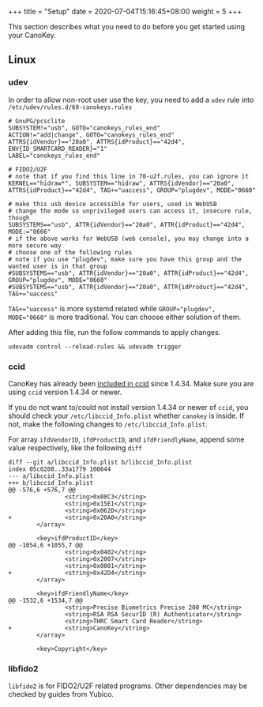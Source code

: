 +++
title = "Setup"
date =  2020-07-04T15:16:45+08:00
weight = 5
+++

This section describes what you need to do before you get started using your CanoKey.

## Linux

### udev

In order to allow non-root user use the key, you need to add a `udev` rule into `/etc/udev/rules.d/69-canokeys.rules`

```
# GnuPG/pcsclite
SUBSYSTEM!="usb", GOTO="canokeys_rules_end"
ACTION!="add|change", GOTO="canokeys_rules_end"
ATTRS{idVendor}=="20a0", ATTRS{idProduct}=="42d4", ENV{ID_SMARTCARD_READER}="1"
LABEL="canokeys_rules_end"

# FIDO2/U2F
# note that if you find this line in 70-u2f.rules, you can ignore it
KERNEL=="hidraw*", SUBSYSTEM=="hidraw", ATTRS{idVendor}=="20a0", ATTRS{idProduct}=="42d4", TAG+="uaccess", GROUP="plugdev", MODE="0660"

# make this usb device accessible for users, used in WebUSB
# change the mode so unprivileged users can access it, insecure rule, though
SUBSYSTEMS=="usb", ATTR{idVendor}=="20a0", ATTR{idProduct}=="42d4", MODE:="0666"
# if the above works for WebUSB (web console), you may change into a more secure way
# choose one of the following rules
# note if you use "plugdev", make sure you have this group and the wanted user is in that group
#SUBSYSTEMS=="usb", ATTR{idVendor}=="20a0", ATTR{idProduct}=="42d4", GROUP="plugdev", MODE="0660"
#SUBSYSTEMS=="usb", ATTR{idVendor}=="20a0", ATTR{idProduct}=="42d4", TAG+="uaccess"
```

`TAG+="uaccess"` is more systemd related while `GROUP="plugdev", MODE="0660"` is more traditional. You can choose either solution of them.

After adding this file, run the follow commands to apply changes.

```
udevadm control --reload-rules && udevadm trigger
```

### ccid

CanoKey has already been [included in ccid](https://salsa.debian.org/rousseau/CCID/-/commit/7a306c8da4872617dbc9a2cf6a8f7e827a6b3c38) since 1.4.34. Make sure you are using `ccid` version 1.4.34 or newer.

If you do not want to/could not install version 1.4.34 or newer of `ccid`, you should check your `/etc/libccid_Info.plist` whether `canokey` is inside.
If not,  make the following changes to `/etc/libccid_Info.plist`.

For array `ifdVendorID`, `ifdProductID`, and `ifdFriendlyName`, append some value respectively, like the following `diff`

```
diff --git a/libccid_Info.plist b/libccid_Info.plist
index 05c0208..33a1779 100644
--- a/libccid_Info.plist
+++ b/libccid_Info.plist
@@ -576,6 +576,7 @@
                <string>0x08C3</string>
                <string>0x15E1</string>
                <string>0x062D</string>
+               <string>0x20A0</string>
        </array>
 
        <key>ifdProductID</key>
@@ -1054,6 +1055,7 @@
                <string>0x0402</string>
                <string>0x2007</string>
                <string>0x0001</string>
+               <string>0x42D4</string>
        </array>
 
        <key>ifdFriendlyName</key>
@@ -1532,6 +1534,7 @@
                <string>Precise Biometrics Precise 200 MC</string>
                <string>RSA RSA SecurID (R) Authenticator</string>
                <string>THRC Smart Card Reader</string>
+               <string>CanoKey</string>
        </array>
 
        <key>Copyright</key>
``` 

### libfido2

`libfido2` is for FIDO2/U2F related programs. Other dependencies may be checked by guides from Yubico.
